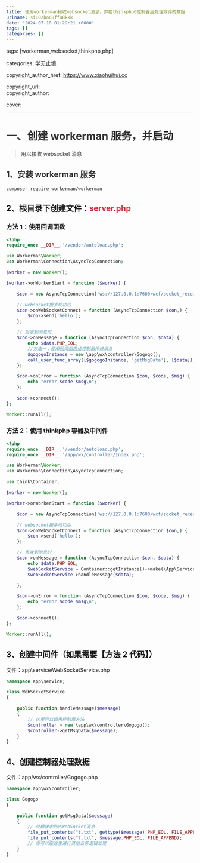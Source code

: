 ```yaml
---
title: 使用workerman接收websocket消息，并在thinkphp6控制器里处理取得的数据
urlname: si102bo68ffu8kkk
date: '2024-07-18 01:29:21 +0000'
tags: []
categories: []
---
```


tags: [workerman,websocket,thinkphp,php]

categories: <font style="color:rgb(38, 38, 38);">学无止境</font>

copyright_author_href: https://www.xiaohuihui.cc

<font style="color:rgb(38, 38, 38);">copyright_url:  
</font><font style="color:rgb(38, 38, 38);">copyright_author: </font>

<font style="color:rgb(33, 37, 41);">cover:</font>

---

# <font style="color:rgb(51, 51, 51);">一、创建 workerman 服务，并启动</font>

> <font style="color:rgb(51, 51, 51);">用以接收 websocket 消息</font>

## <font style="color:rgb(51, 51, 51);">1、安装 workerman 服务</font>

```plain
composer require workerman/workerman
```

## 2、根目录下创建文件：**<font style="color:#DF2A3F;">server.php</font>**

### 方法 1：使用回调函数

```php
<?php
require_once __DIR__.'/vendor/autoload.php';

use Workerman\Worker;
use Workerman\Connection\AsyncTcpConnection;

$worker = new Worker();

$worker->onWorkerStart = function ($worker) {

    $con = new AsyncTcpConnection('ws://127.0.0.1:7600/wcf/socket_receiver');

    // websocket握手成功后
    $con->onWebSocketConnect = function (AsyncTcpConnection $con,) {
        $con->send('hello');
    };

    // 当收到消息时
    $con->onMessage = function (AsyncTcpConnection $con, $data) {
        echo $data.PHP_EOL;
        //方法一：使用回调函数给控制器传递消息
        $gogogoInstance = new \app\wx\controller\Gogogo();
        call_user_func_array([$gogogoInstance, 'getMsgData'], [$data]);
    };

    $con->onError = function (AsyncTcpConnection $con, $code, $msg) {
        echo "error $code $msg\n";
    };

    $con->connect();
};

Worker::runAll();

```

### 方法 2：使用 thinkphp 容器及中间件

```php
<?php
require_once __DIR__.'/vendor/autoload.php';
require_once __DIR__.'/app/wx/controller/Index.php';

use Workerman\Worker;
use Workerman\Connection\AsyncTcpConnection;

use think\Container;

$worker = new Worker();

$worker->onWorkerStart = function ($worker) {

    $con = new AsyncTcpConnection('ws://127.0.0.1:7600/wcf/socket_receiver');

    // websocket握手成功后
    $con->onWebSocketConnect = function (AsyncTcpConnection $con,) {
        $con->send('hello');
    };

    // 当收到消息时
    $con->onMessage = function (AsyncTcpConnection $con, $data) {
        echo $data.PHP_EOL;
        $webSocketService = Container::getInstance()->make(\App\Service\WebSocketService::class);
        $webSocketService->handleMessage($data);

    };

    $con->onError = function (AsyncTcpConnection $con, $code, $msg) {
        echo "error $code $msg\n";
    };

    $con->connect();
};

Worker::runAll();

```

## 3、创建中间件（如果需要【方法 2 代码】）

文件：app\service\WebSocketService.php

```php
namespace app\service;

class WebSocketService
{

    public function handleMessage($message)
    {
        // 这里可以调用控制器方法
        $controller = new \app\wx\controller\Gogogo();
        $controller->getMsgData($message);
    }
}
```

## 4、创建控制器处理数据

文件：app/wx/controller/Gogogo.php

```php
namespace app\wx\controller;

class Gogogo
{

    public function getMsgData($message)
    {
        // 处理接收到的WebSocket消息
        file_put_contents("t.txt", gettype($message).PHP_EOL, FILE_APPEND);
        file_put_contents("t.txt", $message.PHP_EOL, FILE_APPEND);
        // 你可以在这里进行其他业务逻辑处理
    }
}
```
